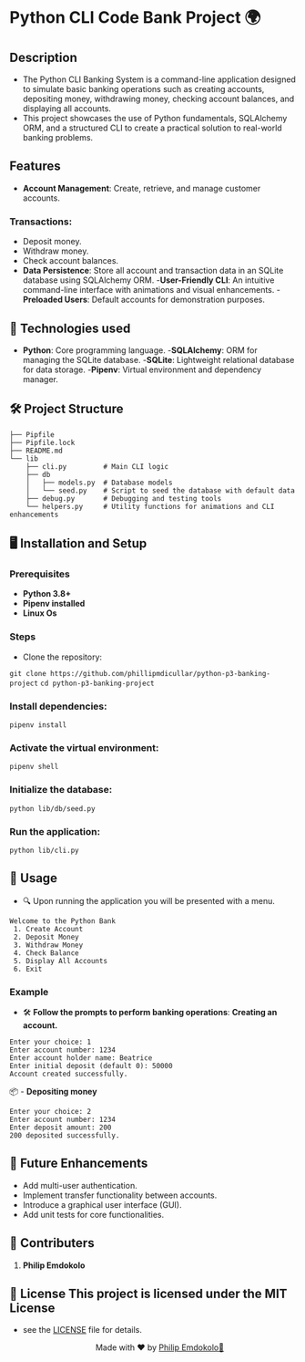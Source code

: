 # Python CLI Code Bank Project 🌍

## Description

* The Python CLI Banking System is a command-line application designed to simulate basic banking operations such as creating accounts, depositing money, withdrawing money, checking account balances, and displaying all accounts. 
* This project showcases the use of Python fundamentals, SQLAlchemy ORM, and a structured CLI to create a practical solution to real-world banking problems.

## Features
- **Account Management**: Create, retrieve, and manage customer accounts.

### Transactions:

- Deposit money.
- Withdraw money.
- Check account balances.
- **Data Persistence**: Store all account and transaction data in an SQLite database using SQLAlchemy ORM.
-**User-Friendly CLI**: An intuitive command-line interface with animations and visual enhancements.
-**Preloaded Users**: Default accounts for demonstration purposes.
## 🚀 Technologies used
- **Python**: Core programming language.
-**SQLAlchemy**: ORM for managing the SQLite database.
-**SQLite**: Lightweight relational database for data storage.
-**Pipenv**: Virtual environment and dependency manager.
## 🛠️ Project Structure
```
├── Pipfile
├── Pipfile.lock
├── README.md
└── lib
    ├── cli.py         # Main CLI logic
    ├── db
    │   ├── models.py  # Database models
    │   └── seed.py    # Script to seed the database with default data
    ├── debug.py       # Debugging and testing tools
    └── helpers.py     # Utility functions for animations and CLI enhancements
```

## 🖥️ Installation and Setup

### Prerequisites

- **Python 3.8+**
- **Pipenv installed**
- **Linux Os**

### Steps

- Clone the repository:

```git clone https://github.com/phillipmdicullar/python-p3-banking-project```
```cd python-p3-banking-project```

### Install dependencies:

```pipenv install```

### Activate the virtual environment:

```pipenv shell```

### Initialize the database:

```python lib/db/seed.py```

### Run the application:

```python lib/cli.py```


## 🌟 Usage 
- 🔍 Upon running the application you will be presented with a menu. 

```
Welcome to the Python Bank
 1. Create Account
 2. Deposit Money
 3. Withdraw Money
 4. Check Balance
 5. Display All Accounts
 6. Exit
```
### Example

- 🛠️ **Follow the prompts to perform banking operations**:
**Creating an account.**
```
Enter your choice: 1
Enter account number: 1234
Enter account holder name: Beatrice
Enter initial deposit (default 0): 50000
Account created successfully.
```
📦 - **Depositing money**

```
Enter your choice: 2
Enter account number: 1234
Enter deposit amount: 200
200 deposited successfully.
```

## 🚧 Future Enhancements 
* Add multi-user authentication.
* Implement transfer functionality between accounts.
* Introduce a graphical user interface (GUI).
* Add unit tests for core functionalities.

## 👥 Contributers 
1. **Philip Emdokolo** 

## 📝 License This project is licensed under the MIT License 
- see the [LICENSE](LICENSE) file for details. 

   <p align="center"> Made with ❤️ by <a href="https://github.com/phillipmdicullar">Philip Emdokolo🤧</a> </p>

